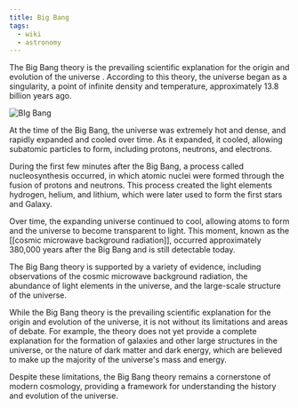```yaml
---
title: Big Bang
tags:
  - wiki
  - astronomy
---
```

The Big Bang theory is the prevailing scientific explanation for the origin and evolution of the universe . According to this theory, the universe began as a singularity, a point of infinite density and temperature, approximately 13.8 billion years ago.

![BIg Bang](https://upload.wikimedia.org/wikipedia/commons/thumb/c/cf/The_History_of_the_Universe.jpg/800px-The_History_of_the_Universe.jpg?20150308174449)

At the time of the Big Bang, the universe was extremely hot and dense, and rapidly expanded and cooled over time. As it expanded, it cooled, allowing subatomic particles to form, including protons, neutrons, and electrons.

During the first few minutes after the Big Bang, a process called nucleosynthesis occurred, in which atomic nuclei were formed through the fusion of protons and neutrons. This process created the light elements hydrogen, helium, and lithium, which were later used to form the first stars and Galaxy.

Over time, the expanding universe continued to cool, allowing atoms to form and the universe to become transparent to light. This moment, known as the [[cosmic microwave background radiation]], occurred approximately 380,000 years after the Big Bang and is still detectable today.

The Big Bang theory is supported by a variety of evidence, including observations of the cosmic microwave background radiation, the abundance of light elements in the universe, and the large-scale structure of the universe.

While the Big Bang theory is the prevailing scientific explanation for the origin and evolution of the universe, it is not without its limitations and areas of debate. For example, the theory does not yet provide a complete explanation for the formation of galaxies and other large structures in the universe, or the nature of dark matter and dark energy, which are believed to make up the majority of the universe's mass and energy.

Despite these limitations, the Big Bang theory remains a cornerstone of modern cosmology, providing a framework for understanding the history and evolution of the universe.
